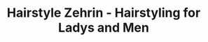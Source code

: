 ---
title: "Hairstyle Zehrin - Hairstyling for Ladys and Men"
url: /rheinfelden-baden/hairstyle-zehrin-hairstyling-for-ladys-and-men/
shop: Friseur
---